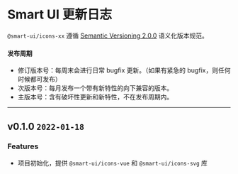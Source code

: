 # Smart UI 更新日志

`@smart-ui/icons-xx` 遵循 [Semantic Versioning 2.0.0](http://semver.org/lang/zh-CN/) 语义化版本规范。

#### 发布周期

- 修订版本号：每周末会进行日常 bugfix 更新。（如果有紧急的 bugfix，则任何时候都可发布）
- 次版本号：每月发布一个带有新特性的向下兼容的版本。
- 主版本号：含有破坏性更新和新特性，不在发布周期内。

---

## v0.1.0 `2022-01-18`

### Features

- 项目初始化，提供 `@smart-ui/icons-vue` 和 `@smart-ui/icons-svg` 库
